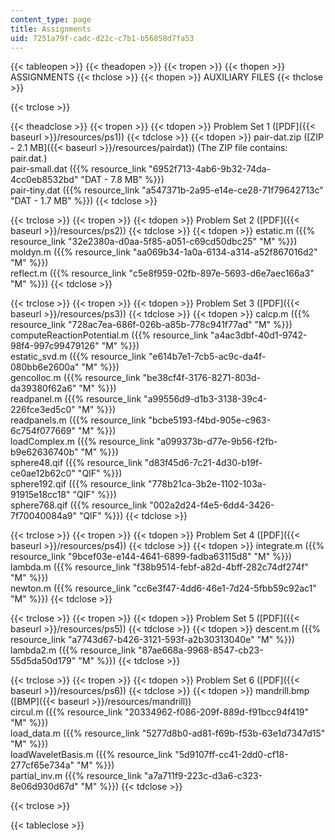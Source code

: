 ```yaml
---
content_type: page
title: Assignments
uid: 7251a79f-cadc-d22c-c7b1-b56858d7fa53
---
```


{{< tableopen >}}
{{< theadopen >}}
{{< tropen >}}
{{< thopen >}}
ASSIGNMENTS
{{< thclose >}}
{{< thopen >}}
AUXILIARY FILES
{{< thclose >}}

{{< trclose >}}

{{< theadclose >}}
{{< tropen >}}
{{< tdopen >}}
Problem Set 1 ([PDF]({{< baseurl >}}/resources/ps1))
{{< tdclose >}}
{{< tdopen >}}
pair-dat.zip ([ZIP - 2.1 MB]({{< baseurl >}}/resources/pairdat)) (The ZIP file contains: pair.dat.)  
pair-small.dat ({{% resource_link "6952f713-4ab6-9b32-74da-4cc0eb8532bd" "DAT - 7.8 MB" %}})  
pair-tiny.dat ({{% resource_link "a547371b-2a95-e14e-ce28-71f79642713c" "DAT - 1.7 MB" %}})
{{< tdclose >}}

{{< trclose >}}
{{< tropen >}}
{{< tdopen >}}
Problem Set 2 ([PDF]({{< baseurl >}}/resources/ps2))
{{< tdclose >}}
{{< tdopen >}}
estatic.m ({{% resource_link "32e2380a-d0aa-5f85-a051-c69cd50dbc25" "M" %}})  
moldyn.m ({{% resource_link "aa069b34-1a0a-6134-a314-a52f867016d2" "M" %}})  
reflect.m ({{% resource_link "c5e8f959-02fb-897e-5693-d6e7aec166a3" "M" %}})
{{< tdclose >}}

{{< trclose >}}
{{< tropen >}}
{{< tdopen >}}
Problem Set 3 ([PDF]({{< baseurl >}}/resources/ps3))
{{< tdclose >}}
{{< tdopen >}}
calcp.m ({{% resource_link "728ac7ea-686f-026b-a85b-778c941f77ad" "M" %}})  
computeReactionPotential.m ({{% resource_link "a4ac3dbf-40d1-9742-98f4-997c99479126" "M" %}})  
estatic\_svd.m ({{% resource_link "e614b7e1-7cb5-ac9c-da4f-080bb6e2600a" "M" %}})  
gencolloc.m ({{% resource_link "be38cf4f-3176-8271-803d-da39380f62a6" "M" %}})  
readpanel.m ({{% resource_link "a99556d9-d1b3-3138-39c4-226fce3ed5c0" "M" %}})  
readpanels.m ({{% resource_link "bcbe5193-f4bd-905e-c963-6c754f077669" "M" %}})  
loadComplex.m ({{% resource_link "a099373b-d77e-9b56-f2fb-b9e62636740b" "M" %}})  
sphere48.qif ({{% resource_link "d83f45d6-7c21-4d30-b19f-ce0ae12b62c0" "QIF" %}})  
sphere192.qif ({{% resource_link "778b21ca-3b2e-1102-103a-91915e18cc18" "QIF" %}})  
sphere768.qif ({{% resource_link "002a2d24-f4e5-6dd4-3426-7f70040084a9" "QIF" %}})
{{< tdclose >}}

{{< trclose >}}
{{< tropen >}}
{{< tdopen >}}
Problem Set 4 ([PDF]({{< baseurl >}}/resources/ps4))
{{< tdclose >}}
{{< tdopen >}}
integrate.m ({{% resource_link "9bcef03e-e144-4641-6899-fadba63115d8" "M" %}})  
lambda.m ({{% resource_link "f38b9514-febf-a82d-4bff-282c74df274f" "M" %}})  
newton.m ({{% resource_link "cc6e3f47-4dd6-46e1-7d24-5fbb59c92ac1" "M" %}})
{{< tdclose >}}

{{< trclose >}}
{{< tropen >}}
{{< tdopen >}}
Problem Set 5 ([PDF]({{< baseurl >}}/resources/ps5))
{{< tdclose >}}
{{< tdopen >}}
descent.m ({{% resource_link "a7743d67-b426-3121-593f-a2b30313040e" "M" %}})  
lambda2.m ({{% resource_link "87ae668a-9968-8547-cb23-55d5da50d179" "M" %}})
{{< tdclose >}}

{{< trclose >}}
{{< tropen >}}
{{< tdopen >}}
Problem Set 6 ([PDF]({{< baseurl >}}/resources/ps6))
{{< tdclose >}}
{{< tdopen >}}
mandrill.bmp ([BMP]({{< baseurl >}}/resources/mandrill))  
circul.m ({{% resource_link "20334962-f086-209f-889d-f91bcc94f419" "M" %}})  
load\_data.m ({{% resource_link "5277d8b0-ad81-f69b-f53b-63e1d7347d15" "M" %}})  
loadWaveletBasis.m ({{% resource_link "5d9107ff-cc41-2dd0-cf18-277cf65e734a" "M" %}})  
partial\_inv.m ({{% resource_link "a7a711f9-223c-d3a6-c323-8e06d930d67d" "M" %}})
{{< tdclose >}}

{{< trclose >}}

{{< tableclose >}}